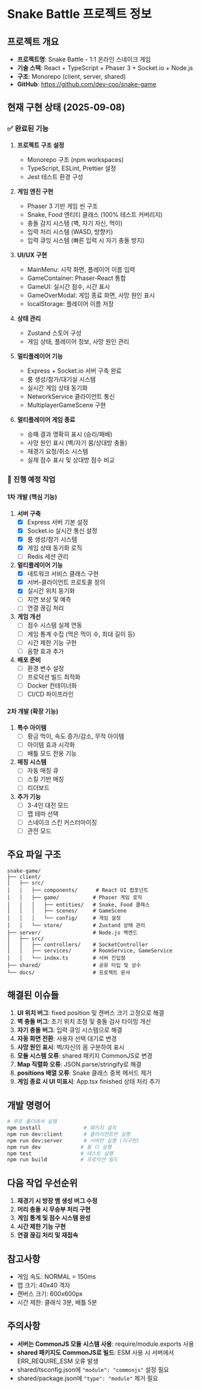 # Snake Battle 프로젝트 정보

## 프로젝트 개요
- **프로젝트명**: Snake Battle - 1:1 온라인 스네이크 게임
- **기술 스택**: React + TypeScript + Phaser 3 + Socket.io + Node.js
- **구조**: Monorepo (client, server, shared)
- **GitHub**: https://github.com/dev-coo/snake-game

## 현재 구현 상태 (2025-09-08)

### ✅ 완료된 기능
1. **프로젝트 구조 설정**
   - Monorepo 구조 (npm workspaces)
   - TypeScript, ESLint, Prettier 설정
   - Jest 테스트 환경 구성

2. **게임 엔진 구현**
   - Phaser 3 기반 게임 씬 구조
   - Snake, Food 엔티티 클래스 (100% 테스트 커버리지)
   - 충돌 감지 시스템 (벽, 자기 자신, 먹이)
   - 입력 처리 시스템 (WASD, 방향키)
   - 입력 큐잉 시스템 (빠른 입력 시 자기 충돌 방지)

3. **UI/UX 구현**
   - MainMenu: 시작 화면, 플레이어 이름 입력
   - GameContainer: Phaser-React 통합
   - GameUI: 실시간 점수, 시간 표시
   - GameOverModal: 게임 종료 화면, 사망 원인 표시
   - localStorage: 플레이어 이름 저장

4. **상태 관리**
   - Zustand 스토어 구성
   - 게임 상태, 플레이어 정보, 사망 원인 관리

5. **멀티플레이어 기능**
   - Express + Socket.io 서버 구축 완료
   - 룸 생성/참가/대기실 시스템
   - 실시간 게임 상태 동기화
   - NetworkService 클라이언트 통신
   - MultiplayerGameScene 구현

6. **멀티플레이어 게임 종료**
   - 승패 결과 명확히 표시 (승리/패배)
   - 사망 원인 표시 (벽/자기 몸/상대방 충돌)
   - 재경기 요청/취소 시스템
   - 실제 점수 표시 및 상대방 점수 비교

### 🚧 진행 예정 작업

#### 1차 개발 (핵심 기능)
1. **서버 구축**
   - [x] Express 서버 기본 설정
   - [x] Socket.io 실시간 통신 설정
   - [x] 룸 생성/참가 시스템
   - [x] 게임 상태 동기화 로직
   - [ ] Redis 세션 관리

2. **멀티플레이어 기능**
   - [x] 네트워크 서비스 클래스 구현
   - [x] 서버-클라이언트 프로토콜 정의
   - [x] 실시간 위치 동기화
   - [ ] 지연 보상 및 예측
   - [ ] 연결 끊김 처리

3. **게임 개선**
   - [ ] 점수 시스템 실제 연동
   - [ ] 게임 통계 수집 (먹은 먹이 수, 최대 길이 등)
   - [ ] 시간 제한 기능 구현
   - [ ] 음향 효과 추가

4. **배포 준비**
   - [ ] 환경 변수 설정
   - [ ] 프로덕션 빌드 최적화
   - [ ] Docker 컨테이너화
   - [ ] CI/CD 파이프라인

#### 2차 개발 (확장 기능)
1. **특수 아이템**
   - [ ] 황금 먹이, 속도 증가/감소, 무적 아이템
   - [ ] 아이템 효과 시각화
   - [ ] 배틀 모드 전용 기능

2. **매칭 시스템**
   - [ ] 자동 매칭 큐
   - [ ] 스킬 기반 매칭
   - [ ] 리더보드

3. **추가 기능**
   - [ ] 3-4인 대전 모드
   - [ ] 맵 테마 선택
   - [ ] 스네이크 스킨 커스터마이징
   - [ ] 관전 모드

## 주요 파일 구조
```
snake-game/
├── client/
│   ├── src/
│   │   ├── components/      # React UI 컴포넌트
│   │   ├── game/           # Phaser 게임 로직
│   │   │   ├── entities/   # Snake, Food 클래스
│   │   │   ├── scenes/     # GameScene
│   │   │   └── config/     # 게임 설정
│   │   └── store/          # Zustand 상태 관리
├── server/                 # Node.js 백엔드
│   ├── src/
│   │   ├── controllers/    # SocketController
│   │   ├── services/       # RoomService, GameService
│   │   └── index.ts        # 서버 진입점
├── shared/                 # 공유 타입 및 상수
└── docs/                   # 프로젝트 문서
```

## 해결된 이슈들
1. **UI 위치 버그**: fixed position 및 캔버스 크기 고정으로 해결
2. **벽 충돌 버그**: 초기 위치 조정 및 충돌 검사 타이밍 개선
3. **자기 충돌 버그**: 입력 큐잉 시스템으로 해결
4. **자동 화면 전환**: 사용자 선택 대기로 변경
5. **사망 원인 표시**: 벽/자신의 몸 구분하여 표시
6. **모듈 시스템 오류**: shared 패키지 CommonJS로 변경
7. **Map 직렬화 오류**: JSON.parse/stringify로 해결
8. **positions 배열 오류**: Snake 클래스 중복 메서드 제거
9. **게임 종료 시 UI 미표시**: App.tsx finished 상태 처리 추가

## 개발 명령어
```bash
# 루트 폴더에서 실행
npm install              # 패키지 설치
npm run dev:client       # 클라이언트만 실행
npm run dev:server       # 서버만 실행 (미구현)
npm run dev             # 둘 다 실행
npm test                # 테스트 실행
npm run build           # 프로덕션 빌드
```

## 다음 작업 우선순위
1. **재경기 시 방장 뱀 생성 버그 수정**
2. **머리 충돌 시 무승부 처리 구현**
3. **게임 통계 및 점수 시스템 완성**
4. **시간 제한 기능 구현**
5. **연결 끊김 처리 및 재접속**

## 참고사항
- 게임 속도: NORMAL = 150ms
- 맵 크기: 40x40 격자
- 캔버스 크기: 600x600px
- 시간 제한: 클래식 3분, 배틀 5분

## 주의사항
- **서버는 CommonJS 모듈 시스템 사용**: require/module.exports 사용
- **shared 패키지도 CommonJS로 빌드**: ESM 사용 시 서버에서 ERR_REQUIRE_ESM 오류 발생
- shared/tsconfig.json에 `"module": "commonjs"` 설정 필요
- shared/package.json에 `"type": "module"` 제거 필요